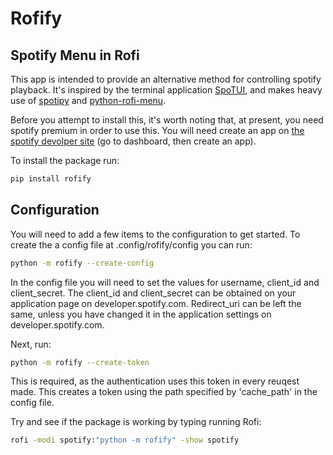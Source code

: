 # Rofify
## Spotify Menu in Rofi
This app is intended to provide an alternative method for controlling spotify playback. 
It's inspired by the terminal application [SpoTUI](https://github.com/ceuk/SpoTUI), and makes heavy use of 
[spotipy](https://github.com/plamere/spotipy) and [python-rofi-menu](https://github.com/miphreal/python-rofi-menu).

Before you attempt to install this, it's worth noting that, at present, you need spotify premium in order to use this. You will need create an app on [the spotify devolper site](developer.spotify.com) (go to dashboard, then create an app).

To install the package run: 
``` sh
pip install rofify
```

## Configuration
You will need to add a few items to the configuration to get started.
To create the a config file at .config/rofify/config you can run:
``` sh
python -m rofify --create-config
```

In the config file you will need to set the values for username, client_id and client_secret.
The client_id and client_secret can be obtained on your application page on developer.spotify.com.
Redirect_uri can be left the same, unless you have changed it in the application settings on 
developer.spotify.com.

Next, run:
``` sh
python -m rofify --create-token
```
This is required, as the authentication uses this token in every reuqest made.
This creates a token using the path specified by 'cache_path' in the config file. 

Try and see if the package is working by typing running Rofi:
``` sh
rofi -modi spotify:"python -m rofify" -show spotify
```

